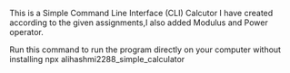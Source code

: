 This is a Simple Command  Line Interface (CLI) Calcutor I have created according to the given assignments,I also added Modulus and Power operator.

Run this command to run the program directly on your computer without installing npx alihashmi2288_simple_calculator
